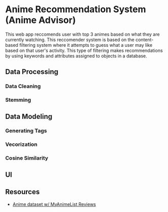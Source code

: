 # Anime Recommendation System (Anime Advisor)

This web app reccomends user with top 3 animes based on what they are currently watching. This reccomender system is based on the content-based filtering system where it attempts to guess what a user may like based on that user's activity. This type of filtering makes recommendations by using keywords and attributes assigned to objects in a database.

## Data Processing 

### Data Cleaning 

### Stemming 

## Data Modeling 
### Generating Tags

### Vecorization 

### Cosine Similarity 

## UI 


## Resources
- [Anime dataset w/ MyAnimeList Reviews](https://www.kaggle.com/datasets/marlesson/myanimelist-dataset-animes-profiles-reviews)

